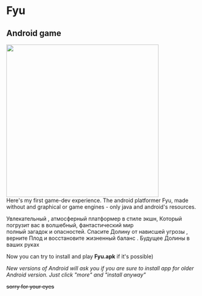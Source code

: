 # Fyu
## Android game
<img src="https://github.com/user-attachments/assets/c63b66b2-5b17-4878-ad42-545679b50303" width="400" />
<br/>
Here's my first game-dev experience. The android platformer Fyu, made without and graphical or game engines - only java and android's resources. 

Увлекательный ,   атмосферный  платформер   в стиле   экшн,
Который   погрузит   вас   в   волшебный,  фантастический   мир      
полный   загадок   и  опасностей.
Спасите  Долину   от   нависшей угрозы ,    верните   Плод   и  восстановите   жизненный     баланс .
Будущее  Долины  в  ваших  руках

Now you can try to install and play **Fyu.apk** if it's possible)

*New versions of Android will ask you if you are sure to install app for older Android version. Just click "more" and "install anyway"*

~~sorry for your eyes~~
